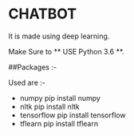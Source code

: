 # CHATBOT
It is made using deep learning.

Make Sure to ** USE Python 3.6 **.

##Packages :-

 Used are :-
 - numpy					              pip install numpy
- nltk						              pip install nltk
- tensorflow					          pip install tensorflow
- tflearn					              pip install tflearn	

